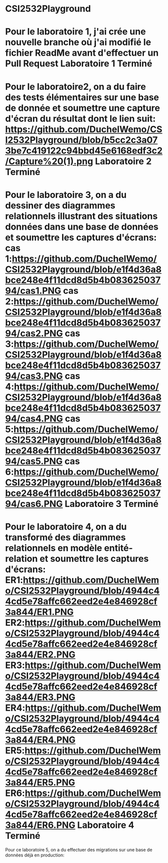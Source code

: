 # CSI2532Playground

Pour le laboratoire 1, j'ai crée une nouvelle branche où j'ai modifié le fichier ReadMe avant d'effectuer un Pull Request
Laboratoire 1 Terminé
===================================================================================================================================================================================
Pour le laboratoire2, on a du faire des tests élémentaires sur une base de donnée et soumettre une capture d'écran du résultat dont le lien suit:
https://github.com/DuchelWemo/CSI2532Playground/blob/b5cc2c3a073be7c419122c94bbd45e6168edf3c2/Capture%20(1).png
Laboratoire 2 Terminé
===================================================================================================================================================================================
Pour le laboratoire 3, on a du dessiner des diagrammes relationnels illustrant des situations données dans une base de données et soumettre les captures d'écrans:
cas 1:https://github.com/DuchelWemo/CSI2532Playground/blob/e1f4d36a8bce248e4f11dcd8d5b4b08362503794/cas1.PNG
cas 2:https://github.com/DuchelWemo/CSI2532Playground/blob/e1f4d36a8bce248e4f11dcd8d5b4b08362503794/cas2.PNG
cas 3:https://github.com/DuchelWemo/CSI2532Playground/blob/e1f4d36a8bce248e4f11dcd8d5b4b08362503794/cas3.PNG
cas 4:https://github.com/DuchelWemo/CSI2532Playground/blob/e1f4d36a8bce248e4f11dcd8d5b4b08362503794/cas4.PNG
cas 5:https://github.com/DuchelWemo/CSI2532Playground/blob/e1f4d36a8bce248e4f11dcd8d5b4b08362503794/cas5.PNG
cas 6:https://github.com/DuchelWemo/CSI2532Playground/blob/e1f4d36a8bce248e4f11dcd8d5b4b08362503794/cas6.PNG
Laboratoire 3 Terminé
===================================================================================================================================================================================
Pour le laboratoire 4, on a du transformé des diagrammes relationnels en modèle entité-relation et soumettre les captures d'écrans:
ER1:https://github.com/DuchelWemo/CSI2532Playground/blob/4944c44cd5e78affc662eed2e4e846928cf3a844/ER1.PNG
ER2:https://github.com/DuchelWemo/CSI2532Playground/blob/4944c44cd5e78affc662eed2e4e846928cf3a844/ER2.PNG
ER3:https://github.com/DuchelWemo/CSI2532Playground/blob/4944c44cd5e78affc662eed2e4e846928cf3a844/ER3.PNG
ER4:https://github.com/DuchelWemo/CSI2532Playground/blob/4944c44cd5e78affc662eed2e4e846928cf3a844/ER4.PNG
ER5:https://github.com/DuchelWemo/CSI2532Playground/blob/4944c44cd5e78affc662eed2e4e846928cf3a844/ER5.PNG
ER6:https://github.com/DuchelWemo/CSI2532Playground/blob/4944c44cd5e78affc662eed2e4e846928cf3a844/ER6.PNG
Laboratoire 4 Terminé
===================================================================================================================================================================================
Pour ce laboratoire 5, on a du effectuer des migrations sur une base de données déjà en production:

